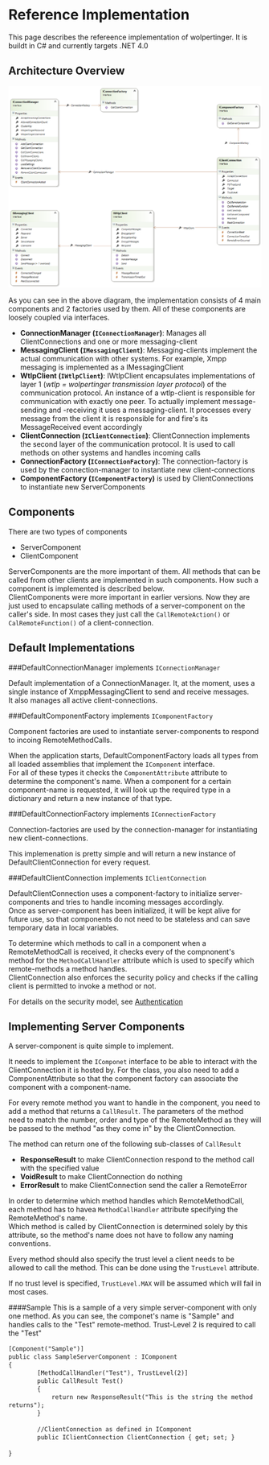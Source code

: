 Reference Implementation
================
This page describes the refereence implementation of wolpertinger. It is buildt in C# and currently targets .NET 4.0

Architecture Overview 
----------------------
![Architecture Overview](Architecture.png)
        
As you can see in the above diagram, the implementation consists of 4 main components and 2 factories used by them. All of these components are loosely coupled via interfaces. 

- **ConnectionManager (<code>IConnectionManager</code>)**: Manages all ClientConnections and one or more messaging-client
- **MessagingClient (<code>IMessagingClient</code>)**: Messaging-clients implement the actual communication with other systems. For example, Xmpp messaging is implemented as a IMessagingClient
- **WtlpClient (<code>IWtlpClient</code>)**: IWtlpClient encapsulates implementations of layer 1 (*wtlp = wolpertinger transmission layer protocol*) of the communication protocol. An instance of a wtlp-client is responsible for communication with exactly one peer. To actually implement message-sending and -receiving it uses a messaging-client. It processes every message from the client it is responsible for and fire's its MessageReceived event accordingly
- **ClientConnection (<code>IClientConnection</code>)**: ClientConnection implements the second layer of the communication protocol. It is used to call methods on other systems and handles incoming calls
- **ConnectionFactory (<code>IConnectionFactory</code>)**: The connection-factory is used by the connection-manager to instantiate new client-connections
- **ComponentFactory (<code>IComponentFactory</code>)** is used by ClientConnections to instantiate new ServerComponents


Components 
-----------
There are two types of components

- ServerComponent
- ClientComponent 

ServerComponents are the more important of them. All methods that can be called from other clients are implemented in such components. How such a component is implemented is described below.  
ClientComponents were more important in earlier versions. Now they are just used to encapsulate calling methods of a server-component on the caller's side. In most cases they just call the <code>CallRemoteAction()</code> or <code>CalRemoteFunction()</code> of a client-connection. 



Default Implementations
--------------------------

###DefaultConnectionManager
implements <code>IConnectionManager</code>
    
Default implementation of a ConnectionManager. It, at the moment, uses a single instance of XmppMessagingClient to send and receive messages.  
It also manages all active client-connections.


###DefaultComponentFactory
implements <code>IComponentFactory</code>

Component factories are used to instantiate server-components to respond to incoing RemoteMethodCalls.

When the application starts, DefaultComponentFactory loads all types from all loaded assemblies that implement the <code>IComponent</code> interface.  
For all of these types it checks the <code>ComponentAttribute</code> attribute to determine the component's name. When a component for a certain component-name is requested, it will look up the required type in a dictionary and return a new instance of that type.
    
###DefaultConnectionFactory
implements <code>IConnectionFactory</code>

Connection-factories are used by the connection-manager for instantiating new client-connections.

This implemenation is pretty simple and will return a new instance of DefaultClientConnection for every request.
    

###DefaultClientConnection
implements <code>IClientConnection</code>

DefaultClientConnection uses a component-factory to initialize server-components and tries to handle incoming messages accordingly.  
Once as server-component has been initialized, it will be kept alive for future use, so that components do not need to be stateless and can save temporary data in local variables.

To determine which methods to call in a component when a RemoteMethodCall is received, it checks every of the compnonent's method for the <code>MethodCallHandler</code> attribute which is used to specify which remote-methods a method handles.  
ClientConnection also enforces the security policy and checks if the calling client is permitted to invoke a method or not.

For details on the security model, see [Authentication](authentication-process)



Implementing Server Components
----------------------------

A server-component is quite simple to implement.

It needs to implement the <code>IComponet</code> interface to be able to interact with the ClientConnection it is hosted by. For the class, you also need to add a ComponentAttribute so that the component factory can associate the component with a component-name.  

For every remote method you want to handle in the component, you need to add a method that returns a <code>CallResult</code>. The parameters of the method need to match the number, order and type of the RemoteMethod as they will be passed to the method "as they come in" by the ClientConnection.
        
The method can return one of the following sub-classes of <code>CallResult</code>

-	**ResponseResult** to make ClientConnection respond to the method call with the specified value
-	**VoidResult** to make ClientConnection do nothing
-	**ErrorResult** to make ClientConnection send the caller a RemoteError
        
In order to determine which method handles which RemoteMethodCall, each method has to havea <code>MethodCallHandler</code> attribute specifying the RemoteMethod's name.  
Which method is called by ClientConnection is determined solely by this attribute, so the method's name does not have to follow any naming conventions.

Every method should also specify the trust level a client needs to be allowed to call the method. This can be done using the <code>TrustLevel</code> attribute.

If no trust level is specified, <code>TrustLevel.MAX</code> will be assumed which will fail in most cases.

####Sample
This is a sample of a very simple server-component with only one method. As you can see, the componet's name is "Sample" and handles calls to the "Test" remote-method. Trust-Level 2 is required to call the "Test"
        
	[Component("Sample")]
	public class SampleServerComponent : IComponent
	{
    		[MethodCallHandler("Test"), TrustLevel(2)]
    		public CallResult Test()
    		{
        		return new ResponseResult("This is the string the method returns");
			}

    		//ClientConnection as defined in IComponent
    		public IClientConnection ClientConnection { get; set; }

	}
   
